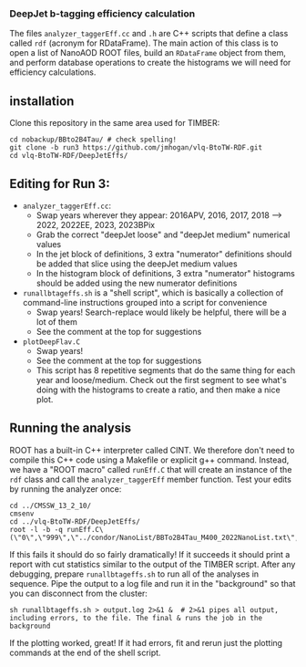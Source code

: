 ### DeepJet b-tagging efficiency calculation

The files `analyzer_taggerEff.cc` and `.h` are C++ scripts that define a class called `rdf` (acronym for RDataFrame). The main action of this class is to open a list of NanoAOD ROOT files, build an `RDataFrame` object from them, and perform database operations to create the histograms we will need for efficiency calculations.

## installation

Clone this repository in the same area used for TIMBER:

```
cd nobackup/BBto2B4Tau/ # check spelling!
git clone -b run3 https://github.com/jmhogan/vlq-BtoTW-RDF.git
cd vlq-BtoTW-RDF/DeepJetEffs/
```

## Editing for Run 3:

 - `analyzer_taggerEff.cc`:
    - Swap years wherever they appear: 2016APV, 2016, 2017, 2018 --> 2022, 2022EE, 2023, 2023BPix
    - Grab the correct "deepJet loose" and "deepJet medium" numerical values
    - In the jet block of definitions, 3 extra "numerator" definitions should be added that slice using the deepJet medium values
    - In the histogram block of definitions, 3 extra "numerator" histograms should be added using the new numerator definitions
 - `runallbtageffs.sh` is a "shell script", which is basically a collection of command-line instructions grouped into a script for convenience
    - Swap years! Search-replace would likely be helpful, there will be a lot of them
    - See the comment at the top for suggestions
 - `plotDeepFlav.C`
    - Swap years!
    - See the comment at the top for suggestions
    - This script has 8 repetitive segments that do the same thing for each year and loose/medium. Check out the first segment to see what's doing with the histograms to create a ratio, and then make a nice plot.

## Running the analysis

ROOT has a built-in C++ interpreter called CINT. We therefore don't need to compile this C++ code using a Makefile or explicit g++ command. Instead, we have a "ROOT macro" called `runEff.C` that will create an instance of the `rdf` class and call the `analyzer_taggerEff` member function. Test your edits by running the analyzer once:

```
cd ../CMSSW_13_2_10/
cmsenv
cd ../vlq-BtoTW-RDF/DeepJetEffs/
root -l -b -q runEff.C\(\"0\",\"999\",\"../condor/NanoList/BBTo2B4Tau_M400_2022NanoList.txt\",\"2022\"\)
```

If this fails it should do so fairly dramatically! If it succeeds it should print a report with cut statistics similar to the output of the TIMBER script.
After any debugging, prepare `runallbtageffs.sh` to run all of the analyses in sequence. Pipe the output to a log file and run it in the "background" so that you can disconnect from the cluster:

```
sh runallbtageffs.sh > output.log 2>&1 &  # 2>&1 pipes all output, including errors, to the file. The final & runs the job in the background
```

If the plotting worked, great! If it had errors, fit and rerun just the plotting commands at the end of the shell script.


